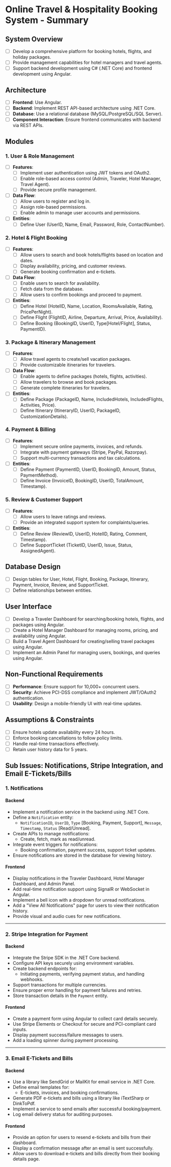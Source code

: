 # Online Travel & Hospitality Booking System - Summary

## System Overview
- [ ] Develop a comprehensive platform for booking hotels, flights, and holiday packages.
- [ ] Provide management capabilities for hotel managers and travel agents.
- [ ] Support backend development using C# (.NET Core) and frontend development using Angular.

## Architecture
- [ ] **Frontend**: Use Angular.
- [ ] **Backend**: Implement REST API-based architecture using .NET Core.
- [ ] **Database**: Use a relational database (MySQL/PostgreSQL/SQL Server).
- [ ] **Component Interaction**: Ensure frontend communicates with backend via REST APIs.

## Modules

### 1. User & Role Management
- [ ] **Features**:
    - [ ] Implement user authentication using JWT tokens and OAuth2.
    - [ ] Enable role-based access control (Admin, Traveler, Hotel Manager, Travel Agent).
    - [ ] Provide secure profile management.
- [ ] **Data Flow**:
    - [ ] Allow users to register and log in.
    - [ ] Assign role-based permissions.
    - [ ] Enable admin to manage user accounts and permissions.
- [ ] **Entities**:
    - [ ] Define User (UserID, Name, Email, Password, Role, ContactNumber).

### 2. Hotel & Flight Booking
- [ ] **Features**:
    - [ ] Allow users to search and book hotels/flights based on location and dates.
    - [ ] Display availability, pricing, and customer reviews.
    - [ ] Generate booking confirmation and e-tickets.
- [ ] **Data Flow**:
    - [ ] Enable users to search for availability.
    - [ ] Fetch data from the database.
    - [ ] Allow users to confirm bookings and proceed to payment.
- [ ] **Entities**:
    - [ ] Define Hotel (HotelID, Name, Location, RoomsAvailable, Rating, PricePerNight).
    - [ ] Define Flight (FlightID, Airline, Departure, Arrival, Price, Availability).
    - [ ] Define Booking (BookingID, UserID, Type[Hotel/Flight], Status, PaymentID).

### 3. Package & Itinerary Management
- [ ] **Features**:
    - [ ] Allow travel agents to create/sell vacation packages.
    - [ ] Provide customizable itineraries for travelers.
- [ ] **Data Flow**:
    - [ ] Enable agents to define packages (hotels, flights, activities).
    - [ ] Allow travelers to browse and book packages.
    - [ ] Generate complete itineraries for travelers.
- [ ] **Entities**:
    - [ ] Define Package (PackageID, Name, IncludedHotels, IncludedFlights, Activities, Price).
    - [ ] Define Itinerary (ItineraryID, UserID, PackageID, CustomizationDetails).

### 4. Payment & Billing
- [ ] **Features**:
    - [ ] Implement secure online payments, invoices, and refunds.
    - [ ] Integrate with payment gateways (Stripe, PayPal, Razorpay).
    - [ ] Support multi-currency transactions and tax calculations.
- [ ] **Entities**:
    - [ ] Define Payment (PaymentID, UserID, BookingID, Amount, Status, PaymentMethod).
    - [ ] Define Invoice (InvoiceID, BookingID, UserID, TotalAmount, Timestamp).

### 5. Review & Customer Support
- [ ] **Features**:
    - [ ] Allow users to leave ratings and reviews.
    - [ ] Provide an integrated support system for complaints/queries.
- [ ] **Entities**:
    - [ ] Define Review (ReviewID, UserID, HotelID, Rating, Comment, Timestamp).
    - [ ] Define SupportTicket (TicketID, UserID, Issue, Status, AssignedAgent).

## Database Design
- [ ] Design tables for User, Hotel, Flight, Booking, Package, Itinerary, Payment, Invoice, Review, and SupportTicket.
- [ ] Define relationships between entities.

## User Interface
- [ ] Develop a Traveler Dashboard for searching/booking hotels, flights, and packages using Angular.
- [ ] Create a Hotel Manager Dashboard for managing rooms, pricing, and availability using Angular.
- [ ] Build a Travel Agent Dashboard for creating/selling travel packages using Angular.
- [ ] Implement an Admin Panel for managing users, bookings, and queries using Angular.

## Non-Functional Requirements
- [ ] **Performance**: Ensure support for 10,000+ concurrent users.
- [ ] **Security**: Achieve PCI-DSS compliance and implement JWT/OAuth2 authentication.
- [ ] **Usability**: Design a mobile-friendly UI with real-time updates.

## Assumptions & Constraints
- [ ] Ensure hotels update availability every 24 hours.
- [ ] Enforce booking cancellations to follow policy limits.
- [ ] Handle real-time transactions effectively.
- [ ] Retain user history data for 5 years.

## Sub Issues: Notifications, Stripe Integration, and Email E-Tickets/Bills

### 1. Notifications

#### Backend
- Implement a notification service in the backend using .NET Core.
- Define a `Notification` entity:
    - `NotificationID`, `UserID`, `Type` [Booking, Payment, Support], `Message`, `Timestamp`, `Status` [Read/Unread].
- Create APIs to manage notifications:
    - Create, fetch, mark as read/unread.
- Integrate event triggers for notifications:
    - Booking confirmation, payment success, support ticket updates.
- Ensure notifications are stored in the database for viewing history.

#### Frontend
- Display notifications in the Traveler Dashboard, Hotel Manager Dashboard, and Admin Panel.
- Add real-time notification support using SignalR or WebSocket in Angular.
- Implement a bell icon with a dropdown for unread notifications.
- Add a "View All Notifications" page for users to view their notification history.
- Provide visual and audio cues for new notifications.

---

### 2. Stripe Integration for Payment

#### Backend
- Integrate the Stripe SDK in the .NET Core backend.
- Configure API keys securely using environment variables.
- Create backend endpoints for:
    - Initiating payments, verifying payment status, and handling webhooks.
- Support transactions for multiple currencies.
- Ensure proper error handling for payment failures and retries.
- Store transaction details in the `Payment` entity.

#### Frontend
- Create a payment form using Angular to collect card details securely.
- Use Stripe Elements or Checkout for secure and PCI-compliant card inputs.
- Display payment success/failure messages to users.
- Add a loading spinner during payment processing.

---

### 3. Email E-Tickets and Bills

#### Backend
- Use a library like SendGrid or MailKit for email service in .NET Core.
- Define email templates for:
    - E-tickets, invoices, and booking confirmations.
- Generate PDF e-tickets and bills using a library like iTextSharp or DinkToPdf.
- Implement a service to send emails after successful booking/payment.
- Log email delivery status for auditing purposes.

#### Frontend
- Provide an option for users to resend e-tickets and bills from their dashboard.
- Display a confirmation message after an email is sent successfully.
- Allow users to download e-tickets and bills directly from their booking details page.

